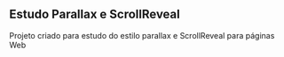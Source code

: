 ## Estudo Parallax e ScrollReveal

Projeto criado para estudo do estilo parallax e ScrollReveal para páginas Web
